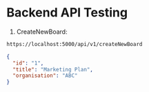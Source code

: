 # Backend API Testing

1. CreateNewBoard:

```bash
https://localhost:5000/api/v1/createNewBoard
```

```json
{
  "id": "1",
  "title": "Marketing Plan",
  "organisation": "ABC"
}
```
